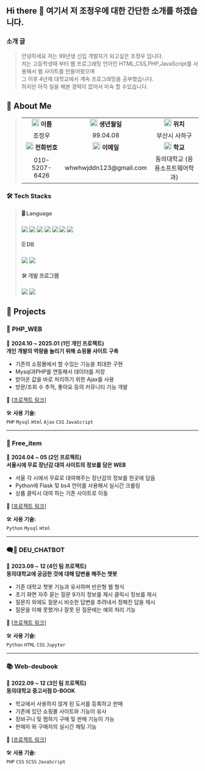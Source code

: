 ## Hi there 👋 여기서 저 조정우에 대한 간단한 소개를 하겠습니다.

<h3>소개 글</h3> 

> 안녕하세요 저는 99년생 신입 개발자가 되고싶은 조정우 입니다. <br />
> 저는 고등학생때 부터 웹 프로그래밍 언어인 HTML,CSS,PHP,JavaScript를 사용해서 웹 사이트를 만들어왔으며 <br />
> 그 이후 4년제 대학교에서 계속 프로그래밍을 공부했습니다.<br />
> 하지만 아직 일을 해본 경력이 없어서 미숙 할 수있습니다.

## 📌 About Me

><table>
>  <tr>
>    <td align="center"> <img src="https://github.com/user-attachments/assets/659a1079-af2e-4a63-9fde-c3921b07a152" height="20"> <strong>이름</strong> </td>
>    <td align="center"> <img src="https://github.com/user-attachments/assets/f66f5ec5-793f-43f4-8784-b751c945505a" height="20"> <strong>생년월일</strong> </td>
>    <td align="center"> <img src="https://github.com/user-attachments/assets/a1aa4151-c461-4d50-82de-6542c32394f6" height="20"> <strong>위치</strong> </td>
>  </tr>
>  <tr>
>    <td align="center"> 조정우 </td>
>    <td align="center"> 99.04.08 </td>
>    <td align="center"> 부산시 사하구 </td>
>  </tr>
>  <tr>
>    <td align="center"> <img src="https://github.com/user-attachments/assets/3297ad70-2f1d-424d-8e44-b5a9bf03e6d5" height="20"> <strong>전화번호</strong> </td>
>    <td align="center"> <img src="https://github.com/user-attachments/assets/b689ab6a-b558-4eb0-b644-e2c03f7382e4" height="20"> <strong>이메일</strong> </td>
>    <td align="center"> <img src="https://github.com/user-attachments/assets/adda0b32-cfe8-4abb-9507-5908dbfbd5fc" height="20"> <strong>학교</strong> </td>
>  </tr>
>  <tr>
>    <td align="center"> 010-5207-6426 </td>
>    <td align="center"> whwhwjddn123@gmail.com </td>
>    <td align="center"> 동의대학교 (응용소프트웨어학과) </td>
>  </tr>
></table>




### 🛠️ Tech Stacks

> #### 🖥 Language
> <p align="left">
>  <img src="https://img.shields.io/badge/PHP-777BB4?style=flat-square&logo=PHP&logoColor=white"/>
>  <img src="https://img.shields.io/badge/HTML5-E34F26?style=flat-square&logo=HTML5&logoColor=white"/>
>  <img src="https://img.shields.io/badge/CSS3-1572B6?style=flat-square&logo=CSS3&logoColor=white"/>
>  <img src="https://img.shields.io/badge/Flask-000000?style=flat-square&logo=Flask&logoColor=white"/>
>  <img src="https://img.shields.io/badge/Spring Boot-6DB33F?style=flat-square&logo=Spring Boot&logoColor=white"/>
>  <img src="https://img.shields.io/badge/Javascript-F7DF1E?style=flat-square&logo=Javascript&logoColor=white"/>
>  <img src="https://img.shields.io/badge/jQuery-0769AD?style=flat-square&logo=jQuery&logoColor=white"/>
></p>
>
>#### 🗄 DB
><p align="left">
>  <img src="https://img.shields.io/badge/MySQL-4479A1?style=flat-square&logo=MySQL&logoColor=white"/>
>  <img src="https://img.shields.io/badge/MariaDB-003545?style=flat-square&logo=MariaDB&logoColor=white"/>
></p>
>
>#### 🛠 개발 프로그램
><p align="left">
>  <img src="https://img.shields.io/badge/Sublime Text-FF9800?style=flat-square&logo=Sublime Text&logoColor=white"/>
>  <img src="https://img.shields.io/badge/VS Code-007ACC?style=flat-square&logo=Visual Studio Code&logoColor=white"/>
></p>

## 🚀 Projects

### 🛒 PHP_WEB 
📅 **2024.10 ~ 2025.01 (1인 개인 프로젝트)**  
**개인 개발의 역량을 늘리기 위해 쇼핑몰 사이트 구축**  
- 기존의 쇼핑몰에서 할 수있는 기능을 최대한 구현   
- Mysql과PHP를 연동해서 데이터를 저장
- 받아온 값을 바로 처리하기 위한 Ajax를 사용
- 방문/조회 수 추적, 좋아요 등의 커뮤니티 기능 개발  

🔗 [[프로젝트 링크](https://github.com/dhdhfkk1119/PHP_web.git)]

🛠 **사용 기술:**  
`PHP` `Mysql` `Html` `Ajax` `CSS` `JavaScript`

---

### 🤖 Free_item
📅 **2024.04 ~ 05 (2인 프로젝트)**  
**서울시에 무료 장난감 대여 사이트의 정보를 담은 WEB**  
- 서울 각 시에서 무료로 대여해주는 장난감의 정보를 한곳에 담음  
- Python에 Flask 및 bs4 언어를 사용해서 실시간 크롤링 
- 상품 클릭시 대여 하는 기존 사이트로 이동  

🔗 [[프로젝트 링크](https://github.com/dhdhfkk1119/Free_item)]  

🛠 **사용 기술:**  
`Python` `Mysql` `Html`  

---

### 🗨️💬 DEU_CHATBOT
📅 **2023.09 ~ 12 (4인 팀 프로젝트)**  
**동의대학교에 궁금한 것에 대해 답변을 해주는 챗봇**  
- 기존 대학교 챗봇 기능과 유사하며 반은형 웹 형식
- 초기 화면 자주 묻는 질문 9가지 정보를 제시 클릭시 정보를 제시
- 질문지 외에도 질문시 비슷한 답변을 추려내서 정해진 답을 제시  
- 질문을 이해 못했거나 잘못 된 질문에는 예외 처리 기능

🔗 [[프로젝트 링크](https://github.com/dhdhfkk1119/DEU_CHATBOT_DeuBuddy.git)]

🛠 **사용 기술:**  
`Python` `HTML` `CSS` `Jupyter`  

---

### 📚 Web-deubook
📅 **2022.09 ~ 12 (3인 팀 프로젝트)**  
**동의대학교 중고서점 D-BOOK**  
- 학교에서 사용하지 않게 된 도서를 등록하고 판매  
- 기존에 있던 쇼핑몰 사이트와 기능이 유사   
- 장바구니 및 찜하기 구매 및 판매 기능이 가능
- 판매자 와 구매자의 실시간 채팅 기능
  
🔗 [[프로젝트 링크](https://github.com/dhdhfkk1119/web-deubook.git)]

🛠 **사용 기술:**  
`PHP` `CSS` `SCSS` `JavaScript`  
    


<!--
**dhdhfkk1119/dhdhfkk1119** is a ✨ _special_ ✨ repository because its `README.md` (this file) appears on your GitHub profile.

Here are some ideas to get you started:

- 🔭 I’m currently working on ...
- 🌱 I’m currently learning ...
- 👯 I’m looking to collaborate on ...
- 🤔 I’m looking for help with ...
- 💬 Ask me about ...
- 📫 How to reach me: ...
- 😄 Pronouns: ...
- ⚡ Fun fact: ...
-->
